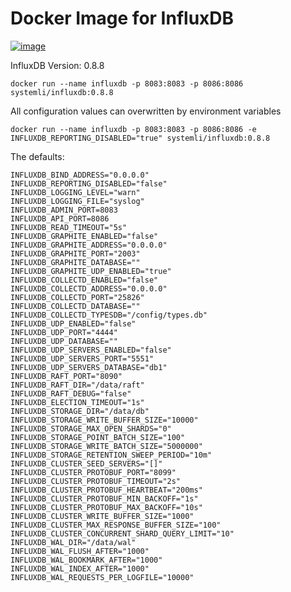 Docker Image for InfluxDB
=========================

[![image](http://dockeri.co/image/systemli/influxdb)](https://registry.hub.docker.com/u/systemli/influxdb/)

InfluxDB Version: 0.8.8

	docker run --name influxdb -p 8083:8083 -p 8086:8086 systemli/influxdb:0.8.8

All configuration values can overwritten by environment variables

	docker run --name influxdb -p 8083:8083 -p 8086:8086 -e INFLUXDB_REPORTING_DISABLED="true" systemli/influxdb:0.8.8

The defaults:

	INFLUXDB_BIND_ADDRESS="0.0.0.0"
	INFLUXDB_REPORTING_DISABLED="false"
	INFLUXDB_LOGGING_LEVEL="warn"
	INFLUXDB_LOGGING_FILE="syslog"
	INFLUXDB_ADMIN_PORT=8083
	INFLUXDB_API_PORT=8086
	INFLUXDB_READ_TIMEOUT="5s"
	INFLUXDB_GRAPHITE_ENABLED="false"
	INFLUXDB_GRAPHITE_ADDRESS="0.0.0.0"
	INFLUXDB_GRAPHITE_PORT="2003"
	INFLUXDB_GRAPHITE_DATABASE=""
	INFLUXDB_GRAPHITE_UDP_ENABLED="true"
	INFLUXDB_COLLECTD_ENABLED="false"
	INFLUXDB_COLLECTD_ADDRESS="0.0.0.0"
	INFLUXDB_COLLECTD_PORT="25826"
	INFLUXDB_COLLECTD_DATABASE=""
	INFLUXDB_COLLECTD_TYPESDB="/config/types.db"
	INFLUXDB_UDP_ENABLED="false"
	INFLUXDB_UDP_PORT="4444"
	INFLUXDB_UDP_DATABASE=""
	INFLUXDB_UDP_SERVERS_ENABLED="false"
	INFLUXDB_UDP_SERVERS_PORT="5551"
	INFLUXDB_UDP_SERVERS_DATABASE="db1"
	INFLUXDB_RAFT_PORT="8090"
	INFLUXDB_RAFT_DIR="/data/raft"
	INFLUXDB_RAFT_DEBUG="false"
	INFLUXDB_ELECTION_TIMEOUT="1s"
	INFLUXDB_STORAGE_DIR="/data/db"
	INFLUXDB_STORAGE_WRITE_BUFFER_SIZE="10000"
	INFLUXDB_STORAGE_MAX_OPEN_SHARDS="0"
	INFLUXDB_STORAGE_POINT_BATCH_SIZE="100"
	INFLUXDB_STORAGE_WRITE_BATCH_SIZE="5000000"
	INFLUXDB_STORAGE_RETENTION_SWEEP_PERIOD="10m"
	INFLUXDB_CLUSTER_SEED_SERVERS="[]"
	INFLUXDB_CLUSTER_PROTOBUF_PORT="8099"
	INFLUXDB_CLUSTER_PROTOBUF_TIMEOUT="2s"
	INFLUXDB_CLUSTER_PROTOBUF_HEARTBEAT="200ms"
	INFLUXDB_CLUSTER_PROTOBUF_MIN_BACKOFF="1s"
	INFLUXDB_CLUSTER_PROTOBUF_MAX_BACKOFF="10s"
	INFLUXDB_CLUSTER_WRITE_BUFFER_SIZE="1000"
	INFLUXDB_CLUSTER_MAX_RESPONSE_BUFFER_SIZE="100"
	INFLUXDB_CLUSTER_CONCURRENT_SHARD_QUERY_LIMIT="10"
	INFLUXDB_WAL_DIR="/data/wal"
	INFLUXDB_WAL_FLUSH_AFTER="1000"
	INFLUXDB_WAL_BOOKMARK_AFTER="1000"
	INFLUXDB_WAL_INDEX_AFTER="1000"
	INFLUXDB_WAL_REQUESTS_PER_LOGFILE="10000"
